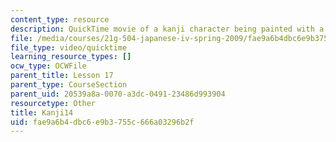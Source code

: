 ```yaml
---
content_type: resource
description: QuickTime movie of a kanji character being painted with a brush.
file: /media/courses/21g-504-japanese-iv-spring-2009/fae9a6b4dbc6e9b3755c666a03296b2f_Kanji14.mov
file_type: video/quicktime
learning_resource_types: []
ocw_type: OCWFile
parent_title: Lesson 17
parent_type: CourseSection
parent_uid: 20539a8a-0070-a3dc-0491-23486d993904
resourcetype: Other
title: Kanji14
uid: fae9a6b4-dbc6-e9b3-755c-666a03296b2f
---
```

